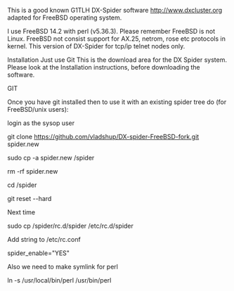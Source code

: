 This is a good known G1TLH DX-Spider software http://www.dxcluster.org adapted for FreeBSD operating system.

I use FreeBSD 14.2 with perl (v5.36.3). 
Please remember FreeBSD is not Linux. FreeBSD not consist support for AX.25, netrom, rose etc protocols in kernel. This version of DX-Spider for tcp/ip telnet nodes only.

Installation
Just use Git
This is the download area for the DX Spider system. Please look at the Installation instructions, before downloading the software.

GIT

Once you have git installed then to use it with an existing spider tree do (for FreeBSD/unix users):

login as the sysop user

  git clone https://github.com/vladshup/DX-spider-FreeBSD-fork.git spider.new
 
  sudo cp -a spider.new /spider
 
  rm -rf spider.new
 
  cd /spider
 
  git reset --hard
 

Next time 

sudo cp /spider/rc.d/spider /etc/rc.d/spider

Add string to /etc/rc.conf

spider_enable="YES"

Also we need to make symlink for perl

 ln -s /usr/local/bin/perl /usr/bin/perl



